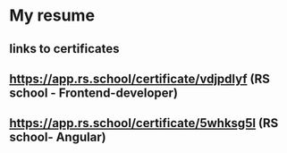 # My resume
## links to certificates
## https://app.rs.school/certificate/vdjpdlyf (RS school - Frontend-developer)
## https://app.rs.school/certificate/5whksg5l (RS school- Angular) 
